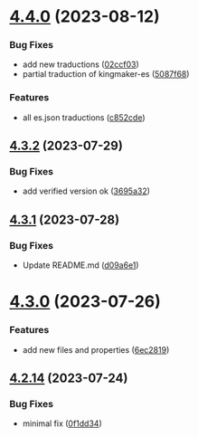# [4.4.0](https://github.com/allnnde/pf2e-esp-translation/compare/v4.3.2...v4.4.0) (2023-08-12)


### Bug Fixes

* add new traductions ([02ccf03](https://github.com/allnnde/pf2e-esp-translation/commit/02ccf0364a9a8a53ab9c58b0c512188397db1ab8))
* partial traduction of kingmaker-es ([5087f68](https://github.com/allnnde/pf2e-esp-translation/commit/5087f68cb1acacb21798d67006e2252ccd30b09e))


### Features

* all es.json traductions ([c852cde](https://github.com/allnnde/pf2e-esp-translation/commit/c852cde1f918672a46ba59969ce7ac29bfcaa2b3))



## [4.3.2](https://github.com/allnnde/pf2e-esp-translation/compare/v4.3.1...v4.3.2) (2023-07-29)


### Bug Fixes

* add verified version ok ([3695a32](https://github.com/allnnde/pf2e-esp-translation/commit/3695a32e017338e43172e1a94c73617b2551f241))



## [4.3.1](https://github.com/allnnde/pf2e-esp-translation/compare/v4.3.0...v4.3.1) (2023-07-28)


### Bug Fixes

* Update README.md ([d09a6e1](https://github.com/allnnde/pf2e-esp-translation/commit/d09a6e1fffe817d131948ed062a929f24f48af62))



# [4.3.0](https://github.com/allnnde/pf2e-esp-translation/compare/v4.2.14...v4.3.0) (2023-07-26)


### Features

* add new files and properties ([6ec2819](https://github.com/allnnde/pf2e-esp-translation/commit/6ec2819e242152f17b089ec0a317bd33db44f171))



## [4.2.14](https://github.com/allnnde/pf2e-esp-translation/compare/v4.2.13...v4.2.14) (2023-07-24)


### Bug Fixes

* minimal fix ([0f1dd34](https://github.com/allnnde/pf2e-esp-translation/commit/0f1dd349d94ff3ecf2912859afed690523f66243))




